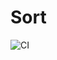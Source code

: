 # Sort
![CI](https://github.com/DmitryAbabkov/Sort_Task3/blob/main/.github/workflows/main.yml/badge.svg)
